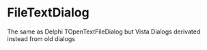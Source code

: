 # FileTextDialog
The same as Delphi TOpenTextFileDialog but  Vista Dialogs derivated instead from old dialogs
